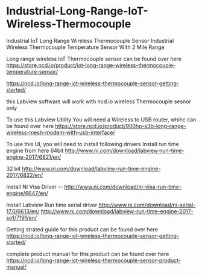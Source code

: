 # Industrial-Long-Range-IoT-Wireless-Thermocouple
Industrial IoT Long Range Wireless Thermocouple Sensor
Industrial Wireless Thermocouple Temperature Sensor With 2 Mile Range 

Long range wireless IoT Thermocouple sensor can be found over here https://store.ncd.io/product/iot-long-range-wireless-thermocouple-temperature-sensor/

https://ncd.io/long-range-iot-wireless-thermocouple-sensor-getting-started/ 

this Labview software will work with ncd.io wireless Thermocouple sesnor only

To use this Labview Utility You will need a Wireless to USB router, whihc can be found over here https://store.ncd.io/product/900hp-s3b-long-range-wireless-mesh-modem-with-usb-interface/

To use this UI, you will need to install following drivers Install run time engine from here 64bit http://www.ni.com/download/labview-run-time-engine-2017/6821/en/

32 bit http://www.ni.com/download/labview-run-time-engine-2017/6822/en/

Install NI Visa Driver -- http://www.ni.com/download/ni-visa-run-time-engine/6647/en/

Install Labview Run time serial driver http://www.ni.com/download/ni-serial-17.0/6613/en/
http://www.ni.com/download/labview-run-time-engine-2017-sp1/7191/en/

Getting strated guide for this product can be found over here https://ncd.io/long-range-iot-wireless-thermocouple-sensor-getting-started/

complete product manual for this product can be found over here https://ncd.io/long-range-iot-wireless-thermocouple-sensor-product-manual/
